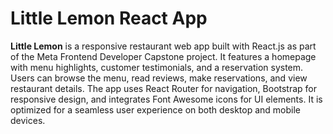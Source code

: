 # Little Lemon React App

**Little Lemon** is a responsive restaurant web app built with React.js as part of the Meta Frontend Developer Capstone project. It features a homepage with menu highlights, customer testimonials, and a reservation system. Users can browse the menu, read reviews, make reservations, and view restaurant details. The app uses React Router for navigation, Bootstrap for responsive design, and integrates Font Awesome icons for UI elements. It is optimized for a seamless user experience on both desktop and mobile devices.

